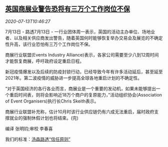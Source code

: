 <!--1594637595000-->
[英国商展业警告恐将有三万个工作岗位不保](https://cn.reuters.com/article/uk-eia-job-loss-0713-idCNKCS24E184)
------

<div><i>2020-07-13T10:46:27</i></div><div class="StandardArticleBody_body"><p>7月13日 - 路透7月13日 - 一行业团体周一表示，英国的活动主办单位、场地业者、以及相关供应商发出警告，随着英国何时能够恢复举办交易会及展览的不确定性升高，该行业恐怕有三万个工作岗位不保。 </p><p>商展行业联盟(Events Industry Alliance)表示，各家公司需要至少八到12周时间才能恢复商展，呼吁政府设定重启日程。 </p><p>新冠疫情爆发以及后续的防疫封锁行动，已经导致今年有许多活动延后，甚至延至2021年。第二波疫情的威胁进一步提高全球各地重启计划的不确定性。 </p><p>“对于英国经济的各行各业而言，商展业是一个重要的发动机，如果未能够提出一个重启时间表，则将会影响近18万个商户的复原能力，”活动组织协会(Association of Event Organisers)执行长Chris Skeith表示。 </p><p>商展行业联盟补充称，估计10月时该行业供应链仍有六成无法重启，届时政府支撑就业的强制休假计划也将结束。(完) </p><div class="Attribution_container"><div class="Attribution_attribution"><p class="Attribution_content">编译 张明钧;审校 李春喜 </p></div></div><div class="StandardArticleBody_trustBadgeContainer"><span class="StandardArticleBody_trustBadgeTitle">我们的标准：</span><span class="trustBadgeUrl"><a href="https://www.thomsonreuters.cn/content/dam/openweb/documents/pdf/china/brochures/about-us-1.pdf">汤森路透“信任原则”</a></span></div></div>
